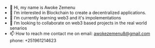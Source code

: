 - 👋 Hi, my name is Awoke Zemenu
- 👀 I’m interested in Blockchain to create a decentralized applications. 
- 🌱 I’m currently learning web3 and it's impolementations 
- 💞️ I’m looking to collaborate on web3 based projects in the real world senarios 
- 📫 How to reach me contact me on email: awokezemenu8@gmail.com phone: +251961214623

<!---
awoke1221/awoke1221 is a ✨ special ✨ repository because its `README.md` (this file) appears on your GitHub profile.
You can click the Preview link to take a look at your changes.
--->
